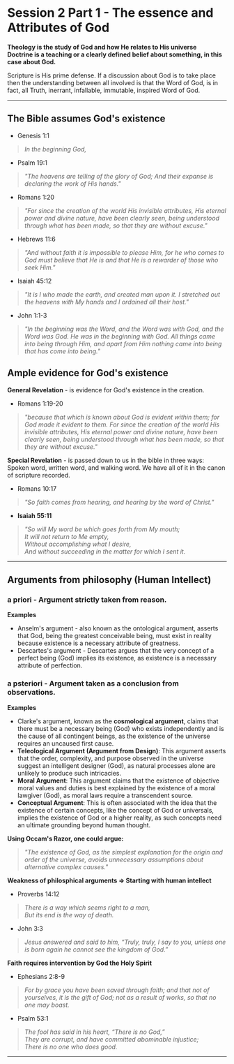 # Session 2 Part 1 - The essence and Attributes of God
**Theology is the study of God and how He relates to His universe**  
**Doctrine is a teaching or a clearly defined belief about something, in this case about God.**

Scripture is His prime defense. If a discussion about God is to take place then the understanding between all involved is that the Word of God, is in fact, all Truth, inerrant, infallable, immutable, inspired Word of God.

---

## The Bible assumes God's existence
- Genesis 1:1
> *In the beginning God,*
- Psalm 19:1
> *"The heavens are telling of the glory of God; And their expanse is declaring the work of His hands."*
- Romans 1:20
> *"For since the creation of the world His invisible attributes, His eternal power and divine nature, have been clearly seen, being understood through what has been made, so that they are without excuse."*
- Hebrews 11:6
> *"And without faith it is impossible to please Him, for he who comes to God must believe that He is and that He is a rewarder of those who seek Him."*
- Isaiah 45:12
> *"It is I who made the earth, and created man upon it. I stretched out the heavens with My hands and I ordained all their host."*
- John 1:1-3
> *"In the beginning was the Word, and the Word was with God, and the Word was God. He was in the beginning with God. All things came into being through Him, and apart from Him nothing came into being that has come into being."*

## Ample evidence for God's existence
**General Revelation** - is evidence for God's existence in the creation. 
- Romans 1:19-20
> *"because that which is known about God is evident within them; for God made it evident to them. For since the creation of the world His invisible attributes, His eternal power and divine nature, have been clearly seen, being understood through what has been made, so that they are without excuse."*

**Special Revelation** - is passed down to us in the bible in three ways: Spoken word, written word, and walking word. We have all of it in the canon of scripture recorded.
- Romans 10:17
> *"So faith comes from hearing, and hearing by the word of Christ."*
- **Isaiah 55:11**
> *"So will My word be which goes forth from My mouth;*  
> *It will not return to Me empty,*  
> *Without accomplishing what I desire,*  
> *And without succeeding in the matter for which I sent it.*

--- 

## Arguments from philosophy (Human Intellect)
### a priori - Argument strictly taken from reason.  
**Examples**
- Anselm's argument - also known as the ontological argument, asserts that God, being the greatest conceivable being, must exist in reality because existence is a necessary attribute of greatness.
- Descartes's argument - Descartes argues that the very concept of a perfect being (God) implies its existence, as existence is a necessary attribute of perfection.

### a psteriori - Argument taken as a conclusion from observations.
**Examples**
- Clarke's argument, known as the **cosmological argument**, claims that there must be a necessary being (God) who exists independently and is the cause of all contingent beings, as the existence of the universe requires an uncaused first cause.
- **Teleological Argument (Argument from Design)**: This argument asserts that the order, complexity, and purpose observed in the universe suggest an intelligent designer (God), as natural processes alone are unlikely to produce such intricacies.
- **Moral Argument**: This argument claims that the existence of objective moral values and duties is best explained by the existence of a moral lawgiver (God), as moral laws require a transcendent source.
- **Conceptual Argument**: This is often associated with the idea that the existence of certain concepts, like the concept of God or universals, implies the existence of God or a higher reality, as such concepts need an ultimate grounding beyond human thought.

**Using Occam's Razor, one could argue:** 
> *"The existence of God, as the simplest explanation for the origin and order of the universe, avoids unnecessary assumptions about alternative complex causes."*

**Weakness of philosphical arguments => Starting with human intellect**
- Proverbs 14:12
> *There is a way which seems right to a man,*  
> *But its end is the way of death.*
- John 3:3
> *Jesus answered and said to him, “Truly, truly, I say to you, unless one is born again he cannot see the kingdom of God.”*

**Faith requires intervention by God the Holy Spirit**
- Ephesians 2:8-9
> *For by grace you have been saved through faith; and that not of yourselves, it is the gift of God; not as a result of works, so that no one may boast.*
- Psalm 53:1
> *The fool has said in his heart, “There is no God,”*  
> *They are corrupt, and have committed abominable injustice;*  
> *There is no one who does good.*

---
